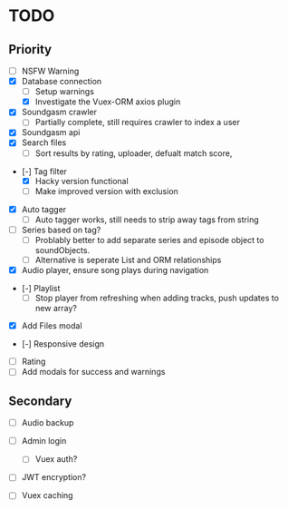 
# TODO

## Priority

- [ ] NSFW Warning
- [X] Database connection
  - [ ] Setup warnings
  - [X] Investigate the Vuex-ORM axios plugin
- [X] Soundgasm crawler
  - [ ] Partially complete, still requires crawler to index a user
- [X] Soundgasm api
- [X] Search files
  - [ ] Sort results by rating, uploader, defualt match score, 
- [-] Tag filter
  - [X] Hacky version functional
  - [ ] Make improved version with exclusion
- [X] Auto tagger
  - [ ] Auto tagger works, still needs to strip away tags from string
- [ ] Series based on tag?
  - [ ] Problably better to add separate series and episode object to soundObjects.
  - [ ] Alternative is seperate List and ORM relationships
- [X] Audio player, ensure song plays during navigation
- [-] Playlist
  - [ ] Stop player from refreshing when adding tracks, push updates to new array?
- [X] Add Files modal
- [-] Responsive design
- [ ] Rating
- [ ] Add modals for success and warnings

## Secondary

- [ ] Audio backup
- [ ] Admin login
  - [ ] Vuex auth?
- [ ] JWT encryption?
- [ ] Vuex caching

